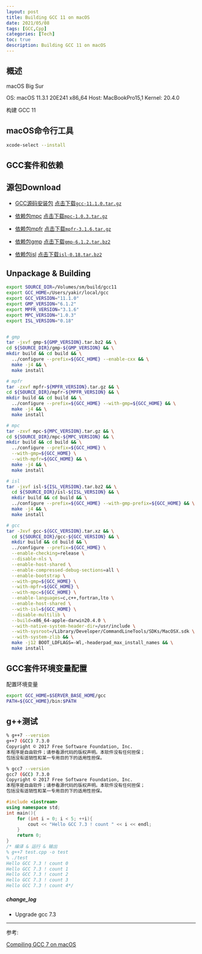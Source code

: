 ```yaml
---
layout: post
title: Building GCC 11 on macOS
date: 2021/05/08
tags: [GCC,Cpp]
categories: [Tech]
toc: true
description: Building GCC 11 on macOS
---
```


## 概述

macOS Big Sur

OS: macOS 11.3.1 20E241 x86_64 
Host: MacBookPro15,1 
Kernel: 20.4.0 

构建 GCC 11

## macOS命令行工具

```bash
xcode-select --install
```

## GCC套件和依赖

## 源包Download
+ [GCC源码安装包](https://bigsearcher.com/mirrors/gcc/releases/)
  [点击下载`gcc-11.1.0.tar.gz`](https://bigsearcher.com/mirrors/gcc/releases/gcc-11.1.0/gcc-11.1.0.tar.xz)

+ [依赖包mpc](http://www.multiprecision.org/mpc/download.html)
  [点击下载`mpc-1.0.3.tar.gz`](ftp://ftp.gnu.org/gnu/mpc/mpc-1.0.3.tar.gz)

+ [依赖包mpfr](http://www.mpfr.org/mpfr-current/#download)
  [点击下载`mpfr-3.1.6.tar.gz`](http://www.mpfr.org/mpfr-current/mpfr-3.1.6.tar.gz)

+ [依赖包gmp](https://gmplib.org)
  [点击下载`gmp-6.1.2.tar.bz2`](https://gmplib.org/download/gmp/gmp-6.1.2.tar.bz2)

+ [依赖包isl](https://gcc.gnu.org/pub/gcc/infrastructure/)
  [点击下载`isl-0.18.tar.bz2`](https://gcc.gnu.org/pub/gcc/infrastructure/isl-0.18.tar.bz2)

## Unpackage & Building

```bash
export SOURCE_DIR=/Volumes/sm/build/gcc11
export GCC_HOME=/Users/yakir/local/gcc
export GCC_VERSION="11.1.0"
export GMP_VERSION="6.1.2"
export MPFR_VERSION="3.1.6"
export MPC_VERSION="1.0.3"
export ISL_VERSION="0.18"


# gmp
tar -jxvf gmp-${GMP_VERSION}.tar.bz2 && \
cd ${SOURCE_DIR}/gmp-${GMP_VERSION} && \
mkdir build && cd build && \
  ../configure --prefix=${GCC_HOME} --enable-cxx && \
  make -j4 && \
  make install

# mpfr
tar -zxvf mpfr-${MPFR_VERSION}.tar.gz && \
cd ${SOURCE_DIR}/mpfr-${MPFR_VERSION} && \
mkdir build && cd build && \
  ../configure --prefix=${GCC_HOME} --with-gmp=${GCC_HOME} && \
  make -j4 && \
  make install

# mpc
tar -zxvf mpc-${MPC_VERSION}.tar.gz && \
cd ${SOURCE_DIR}/mpc-${MPC_VERSION} && \
mkdir build && cd build && \
  ../configure --prefix=${GCC_HOME} \
  --with-gmp=${GCC_HOME} \
  --with-mpfr=${GCC_HOME} && \
  make -j4 && \
  make install

# isl
tar -jxvf isl-${ISL_VERSION}.tar.bz2 && \
  cd ${SOURCE_DIR}/isl-${ISL_VERSION} && \
  mkdir build && cd build && \
  ../configure --prefix=${GCC_HOME} --with-gmp-prefix=${GCC_HOME} && \
  make -j4 && \
  make install

# gcc
tar -Jxvf gcc-${GCC_VERSION}.tar.xz && \
  cd ${SOURCE_DIR}/gcc-${GCC_VERSION} && \
  mkdir build && cd build && \
  ../configure --prefix=${GCC_HOME} \
  --enable-checking=release \
  --disable-nls \
  --enable-host-shared \
  --enable-compressed-debug-sections=all \
  --enable-bootstrap \
  --with-gmp=${GCC_HOME} \
  --with-mpfr=${GCC_HOME} \
  --with-mpc=${GCC_HOME} \
  --enable-languages=c,c++,fortran,lto \
  --enable-host-shared \
  --with-isl=${GCC_HOME} \
  --disable-multilib \
  --build=x86_64-apple-darwin20.4.0 \
  --with-native-system-header-dir=/usr/include \
  --with-sysroot=/Library/Developer/CommandLineTools/SDKs/MacOSX.sdk \
  --with-system-zlib && \
  make -j12 BOOT_LDFLAGS=-Wl,-headerpad_max_install_names && \
  make install
```


## GCC套件环境变量配置

配置环境变量

```bash
export GCC_HOME=$SERVER_BASE_HOME/gcc
PATH=${GCC_HOME}/bin:$PATH
```


## g++测试

```bash
% g++7 --version
g++7 (GCC) 7.3.0
Copyright © 2017 Free Software Foundation, Inc.
本程序是自由软件；请参看源代码的版权声明。本软件没有任何担保；
包括没有适销性和某一专用目的下的适用性担保。

% gcc7 --version
gcc7 (GCC) 7.3.0
Copyright © 2017 Free Software Foundation, Inc.
本程序是自由软件；请参看源代码的版权声明。本软件没有任何担保；
包括没有适销性和某一专用目的下的适用性担保。
```

```cpp
#include <iostream>
using namespace std;
int main(){
	for (int i = 0; i < 5; ++i){
		cout << "Hello GCC 7.3 ! count " << i << endl;
	}
  	return 0;
}
/* 编译 & 运行 & 输出
% g++7 test.cpp -o test
% ./test 
Hello GCC 7.3 ! count 0
Hello GCC 7.3 ! count 1
Hello GCC 7.3 ! count 2
Hello GCC 7.3 ! count 3
Hello GCC 7.3 ! count 4*/
```

##### change_log

- Upgrade gcc 7.3

___

参考:

[Compiling GCC 7 on macOS](https://solarianprogrammer.com/2017/05/21/compiling-gcc-macos/)
